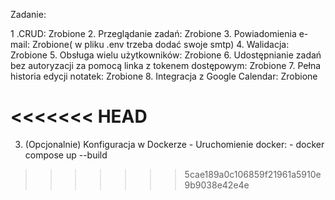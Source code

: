 Zadanie:

1 .CRUD: Zrobione
2. Przeglądanie zadań: Zrobione
3. Powiadomienia e-mail: Zrobione( w pliku .env trzeba dodać swoje smtp)
4. Walidacja: Zrobione
5. Obsługa wielu użytkowników: Zrobione
6. Udostępnianie zadań bez autoryzacji za pomocą linka z tokenem dostępowym: Zrobione
7. Pełna historia edycji notatek: Zrobione
8. Integracja z Google Calendar: Zrobione

<<<<<<< HEAD
=======

3. (Opcjonalnie) Konfiguracja w Dockerze -
    Uruchomienie docker:
        - docker compose up --build
>>>>>>> 5cae189a0c106859f21961a5910e9b9038e42e4e
